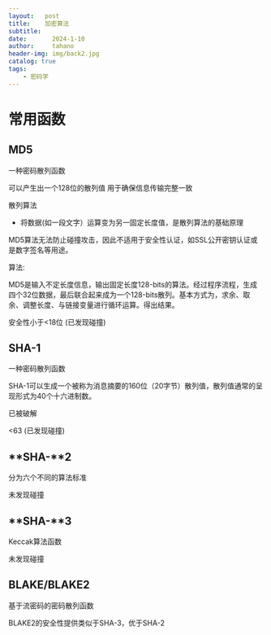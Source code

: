 ```yaml
---
layout:   post
title:    加密算法
subtitle:   
date:       2024-1-10
author:     tahano
header-img: img/back2.jpg
catalog: true
tags:
    - 密码学
---
```


# 常用函数

## **MD5**

一种密码散列函数 

可以产生出一个128位的散列值 用于确保信息传输完整一致

散列算法

- 将数据(如一段文字）运算变为另一固定长度值，是散列算法的基础原理

MD5算法无法防止碰撞攻击，因此不适用于安全性认证，如SSL公开密钥认证或是数字签名等用途。

算法:

MD5是输入不定长度信息，输出固定长度128-bits的算法。经过程序流程，生成四个32位数据，最后联合起来成为一个128-bits散列。基本方式为，求余、取余、调整长度、与链接变量进行循环运算。得出结果。

安全性小于<18位
(已发现碰撞)

## **SHA-1**

一种密码散列函数 

SHA-1可以生成一个被称为消息摘要的160位（20字节）散列值，散列值通常的呈现形式为40个十六进制数。

已被破解

<63
(已发现碰撞)

## **SHA-**2

分为六个不同的算法标准

未发现碰撞

## **SHA-**3

Keccak算法函数

未发现碰撞

## BLAKE/BLAKE2

基于流密码的密码散列函数  

BLAKE2的安全性提供类似于SHA-3，优于SHA-2



